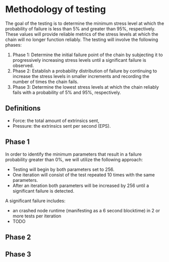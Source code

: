 # Methodology of testing

The goal of the testing is to determine the minimum stress level at which the
probability of failure is less than 5% and greater than 95%, respectively. These
values will provide reliable metrics of the stress levels at which the chain
will no longer function reliably. The testing will involve the following phases:

1. Phase 1: Determine the initial failure point of the chain by subjecting it to
   progressively increasing stress levels until a significant failure is
   observed.
2. Phase 2: Establish a probability distribution of failure by continuing to
   increase the stress levels in smaller increments and recording the number of
   times the chain fails.
3. Phase 3: Determine the lowest stress levels at which the chain reliably fails
   with a probability of 5% and 95%, respectively.

## Definitions

- Force: the total amount of extrinsics sent,
- Pressure: the extrinsics sent per second (EPS).

## Phase 1

In order to identify the minimum parameters that result in a failure probability
greater than 0%, we will utilize the following approach:

- Testing will begin by both parameters set to 256.
- One iteration will consist of the test repeated 10 times with the same parameters.
- After an iteration both parameters will be increased by 256 until a significant
  failure is detected.

A significant failure includes:
 - an crashed node runtime (manifesting as a 6 second blocktime) in 2 or more tests per iteration
 - TODO

## Phase 2

## Phase 3
